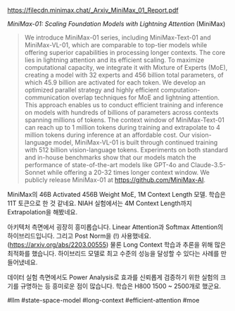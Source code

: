https://filecdn.minimax.chat/_Arxiv_MiniMax_01_Report.pdf

*MiniMax-01: Scaling Foundation Models with Lightning Attention* (MiniMax)

> We introduce MiniMax-01 series, including MiniMax-Text-01 and MiniMax-VL-01, which are comparable to top-tier models while offering superior capabilities in processing longer contexts. The core lies in lightning attention and its efficient scaling. To maximize computational capacity, we integrate it with Mixture of Experts (MoE), creating a model with 32 experts and 456 billion total parameters, of which 45.9 billion are activated for each token. We develop an optimized parallel strategy and highly efficient computation-communication overlap techniques for MoE and lightning attention. This approach enables us to conduct efficient training and inference on models with hundreds of billions of parameters across contexts spanning millions of tokens. The context window of MiniMax-Text-01 can reach up to 1 million tokens during training and extrapolate to 4 million tokens during inference at an affordable cost. Our vision-language model, MiniMax-VL-01 is built through continued training with 512 billion vision-language tokens. Experiments on both standard and in-house benchmarks show that our models match the performance of state-of-the-art models like GPT-4o and Claude-3.5-Sonnet while offering a 20-32 times longer context window. We publicly release MiniMax-01 at https://github.com/MiniMax-AI.

MiniMax의 46B Activated 456B Weight MoE, 1M Context Length 모델. 학습은 11T 토큰으로 한 것 같네요. NIAH 실험에서는 4M Context Length까지 Extrapolation을 해봤네요.

아키텍처 측면에서 굉장히 흥미롭습니다. Linear Attention과 Softmax Attention의 하이브리드입니다. 그리고 Post Norm을 (!) 사용했네요. (https://arxiv.org/abs/2203.00555) 물론 Long Context 학습과 추론을 위해 많은 최적화를 했습니다. 하이브리드 모델로 최고 수준의 성능을 달성할 수 있다는 사례를 만들어냈네요.

데이터 실험 측면에서도 Power Analysis로 효과를 신뢰롭게 검증하기 위한 실험의 크기를 규명하는 등 흥미로운 점이 많습니다. 학습은 H800 1500 ~ 2500개로 했군요.

#llm #state-space-model #long-context #efficient-attention #moe 